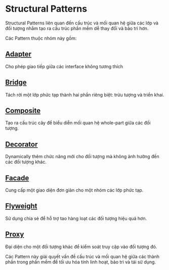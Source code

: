 # Structural Patterns

Structural Patterns liên quan đến cấu trúc và mối quan hệ giữa các lớp và đối tượng nhằm tạo ra cấu trúc phần mềm dễ thay đổi và bảo trì hơn.

Các Pattern thuộc nhóm này gồm:

## [Adapter](3.1%20Adapter.md)

Cho phép giao tiếp giữa các interface không tương thích

## [Bridge](3.2%20Bridge.md)

Tách rời một lớp phức tạp thành hai phần riêng biệt: trừu tượng và triển khai.

## [Composite](3.3%20Composite.md)

Tạo ra cấu trúc cây để biểu diễn mối quan hệ whole-part giữa các đối tượng.

## [Decorator](3.4%20Decorator.md)

Dynamically thêm chức năng mới cho đối tượng mà không ảnh hưởng đến các đối tượng khác.

## [Facade](3.5%20Facade.md)

Cung cấp một giao diện đơn giản cho một nhóm các lớp phức tạp.

## [Flyweight](3.6%20Flyweight.md)

Sử dụng chia sẻ để hỗ trợ tao hàng loạt các đối tượng hiệu quả hơn.

## [Proxy](3.7%20Proxy.md)

Đại diện cho một đối tượng khác để kiểm soát truy cập vào đối tượng đó.

Các Pattern này giải quyết vấn đề cấu trúc và mối quan hệ giữa các thành phần trong phần mềm để tối ưu hóa tính linh hoạt, bảo trì và tái sử dụng.